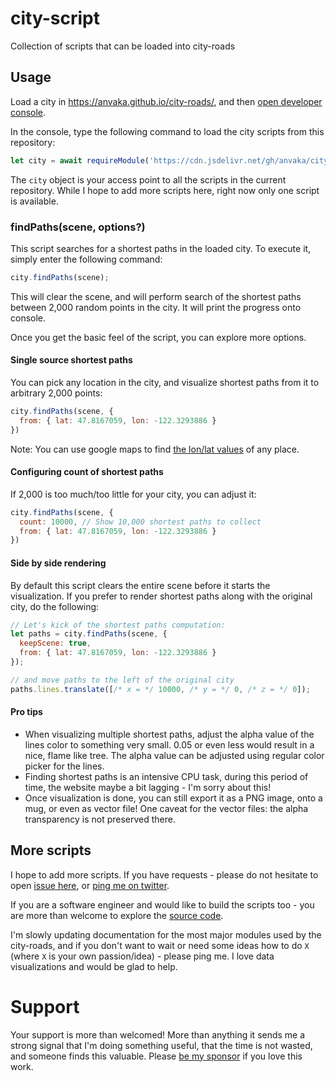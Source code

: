 # city-script

Collection of scripts that can be loaded into city-roads

## Usage

Load a city in https://anvaka.github.io/city-roads/, and then [open developer console](https://developers.google.com/web/tools/chrome-devtools/open).

In the console, type the following command to load the city scripts from this repository:

``` js
let city = await requireModule('https://cdn.jsdelivr.net/gh/anvaka/city-script/dist/city-script.js');
```

The `city` object is your access point to all the scripts in the current repository. While
I hope to add more scripts here, right now only one script is available.

### findPaths(scene, options?)

This script searches for a shortest paths in the loaded city. To execute it, simply enter the following
command:

``` js
city.findPaths(scene);
```

This will clear the scene, and will perform search of the shortest paths between 2,000 random
points in the city. It will print the progress onto console.

Once you get the basic feel of the script, you can explore more options.

#### Single source shortest paths

You can pick any location in the city, and visualize shortest paths from it to arbitrary 2,000
points:

``` js
city.findPaths(scene, {
  from: { lat: 47.8167059, lon: -122.3293886 }
})
```

Note: You can use google maps to find [the lon/lat values](https://www.clubrunnersupport.com/article/1416-how-to-find-a-location-s-latitude-longitude-in-google-maps) of any place.

#### Configuring count of shortest paths

If 2,000 is too much/too little for your city, you can adjust it:

``` js
city.findPaths(scene, {
  count: 10000, // Show 10,000 shortest paths to collect
  from: { lat: 47.8167059, lon: -122.3293886 }
})
```

#### Side by side rendering

By default this script clears the entire scene before it starts the visualization.
If you prefer to render shortest paths along with the original city, do the following:

``` js
// Let's kick of the shortest paths computation: 
let paths = city.findPaths(scene, {
  keepScene: true,
  from: { lat: 47.8167059, lon: -122.3293886 }
});

// and move paths to the left of the original city
paths.lines.translate([/* x = */ 10000, /* y = */ 0, /* z = */ 0]); 
```

#### Pro tips

* When visualizing multiple shortest paths, adjust the alpha value of the lines color to something
very small. 0.05 or even less would result in a nice, flame like tree. The alpha value can
be adjusted using regular color picker for the lines.
* Finding shortest paths is an intensive CPU task, during this period of time, the website maybe a
bit lagging - I'm sorry about this!
* Once visualization is done, you can still export it as a PNG image, onto a mug, or even as vector file!
One caveat for the vector files: the alpha transparency is not preserved there.

## More scripts

I hope to add more scripts. If you have requests - please do not hesitate to open [issue here](https://github.com/anvaka/city-script/issues), or [ping me on twitter](https://twitter.com/anvaka).

If you are a software engineer and would like to build the scripts too - you are more than welcome to
explore the [source code](https://github.com/anvaka/city-script/blob/master/lib/findPaths.js).

I'm slowly updating documentation for the most major modules used by the city-roads, and if you don't
want to wait or need some ideas how to do `X` (where `X` is your own passion/idea) - please ping me. I love data
visualizations and would be glad to help.

# Support

Your support is more than welcomed! More than anything it sends me a strong signal that I'm doing
something useful, that the time is not wasted, and someone finds this valuable. Please 
[be my sponsor](https://github.com/sponsors/anvaka) if you love this work.